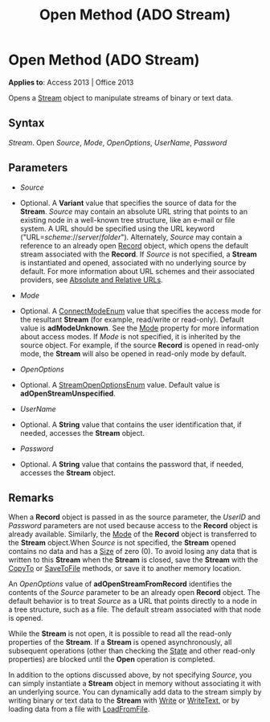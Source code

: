 ﻿---
title: Open Method (ADO Stream)
TOCTitle: Open Method (ADO Stream)
ms:assetid: fa2e6aaa-e9f5-009c-f3a0-050a00abf9b0
ms:mtpsurl: https://msdn.microsoft.com/library/JJ250275(v=office.15)
ms:contentKeyID: 48548833
ms.date: 09/18/2015
mtps_version: v=office.15
---

# Open Method (ADO Stream)


**Applies to**: Access 2013 | Office 2013


Opens a [Stream](stream-object-ado.md) object to manipulate streams of binary or text data.

## Syntax

*Stream*. Open *Source*, *Mode*, *OpenOptions*, *UserName*, *Password*

## Parameters

  - *Source*

  - Optional. A **Variant** value that specifies the source of data for the **Stream**. *Source* may contain an absolute URL string that points to an existing node in a well-known tree structure, like an e-mail or file system. A URL should be specified using the URL keyword ("URL=*scheme*://*server*/*folder*"). Alternately, *Source* may contain a reference to an already open [Record](record-object-ado.md) object, which opens the default stream associated with the **Record**. If *Source* is not specified, a **Stream** is instantiated and opened, associated with no underlying source by default. For more information about URL schemes and their associated providers, see [Absolute and Relative URLs](absolute-and-relative-urls.md).

  - *Mode*

  - Optional. A [ConnectModeEnum](connectmodeenum.md) value that specifies the access mode for the resultant **Stream** (for example, read/write or read-only). Default value is **adModeUnknown**. See the [Mode](mode-property-ado.md) property for more information about access modes. If *Mode* is not specified, it is inherited by the source object. For example, if the source **Record** is opened in read-only mode, the **Stream** will also be opened in read-only mode by default.

  - *OpenOptions*

  - Optional. A [StreamOpenOptionsEnum](streamopenoptionsenum.md) value. Default value is **adOpenStreamUnspecified**.

  - *UserName*

  - Optional. A **String** value that contains the user identification that, if needed, accesses the **Stream** object.

  - *Password*

  - Optional. A **String** value that contains the password that, if needed, accesses the **Stream** object.

## Remarks

When a **Record** object is passed in as the source parameter, the *UserID* and *Password* parameters are not used because access to the **Record** object is already available. Similarly, the [Mode](mode-property-ado.md) of the **Record** object is transferred to the **Stream** object.When *Source* is not specified, the **Stream** opened contains no data and has a [Size](https://msdn.microsoft.com/library/jj250128\(v=office.15\)) of zero (0). To avoid losing any data that is written to this **Stream** when the **Stream** is closed, save the **Stream** with the [CopyTo](copyto-method-ado.md) or [SaveToFile](savetofile-method-ado.md) methods, or save it to another memory location.

An *OpenOptions* value of **adOpenStreamFromRecord** identifies the contents of the *Source* parameter to be an already open **Record** object. The default behavior is to treat *Source* as a URL that points directly to a node in a tree structure, such as a file. The default stream associated with that node is opened.

While the **Stream** is not open, it is possible to read all the read-only properties of the **Stream**. If a **Stream** is opened asynchronously, all subsequent operations (other than checking the [State](state-property-ado.md) and other read-only properties) are blocked until the **Open** operation is completed.

In addition to the options discussed above, by not specifying *Source*, you can simply instantiate a **Stream** object in memory without associating it with an underlying source. You can dynamically add data to the stream simply by writing binary or text data to the **Stream** with [Write](write-method-ado.md) or [WriteText](writetext-method-ado.md), or by loading data from a file with [LoadFromFile](loadfromfile-method-ado.md).


